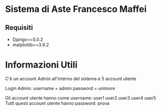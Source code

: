 # Sistema di Aste Francesco Maffei

## Requisiti
- Django==5.0.2
- matplotlib==3.9.2 

# Informazioni Utili

C'è un account Admin all'interno del sistema e 5 account utente

Login Admin.    username = admin    password = unimore

Gli account utente hanno come username:
user1
user2
user3
user4
user5
Tutti questi account utente hanno password: prova 